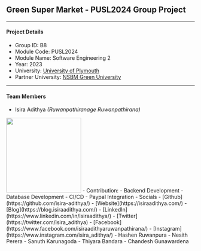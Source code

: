 ## Green Super Market - PUSL2024 Group Project

---
#### Project Details

- Group ID: B8
- Module Code: PUSL2024
- Module Name: Software Engineering 2
- Year: 2023
- University: [University of Plymouth](https://www.plymouth.ac.uk/)
- Partner University: [NSBM Green University](https://www.nsbm.ac.lk/)

---
#### Team Members

- Isira Adithya *(Ruwanpathiranage Ruwanpathirana)*
 <img src="https://isiraadithya.com/images/profile-pic.jpg" width="200px">  
 - Contribution:  
    - Backend Development
    - Database Development
    - CI/CD
    - Paypal Integration
 - Socials  
    - [Github](https://github.com/isira-adithya/)  
    - [Website](https://isiraadithya.com/)  
    - [Blog](https://blog.isiraadithya.com/)  
    - [LinkedIn](https://www.linkedin.com/in/isiraadithya/)  
    - [Twitter](https://twitter.com/isira_adithya)  
    - [Facebook](https://www.facebook.com/isiraadithyaruwanpathirana/)  
    - [Instagram](https://www.instagram.com/isira_adithya/) 
- Hashen Ruwanpura
- Nesith Perera
- Sanuth Karunagoda
- Thiyara Bandara
- Chandesh Gunawardena